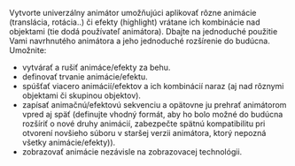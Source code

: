 Vytvorte univerzálny animátor umožňujúci aplikovať rôzne animácie (translácia, rotácia..) či efekty (highlight) vrátane ich kombinácie nad objektami (tie dodá používateľ animátora). Dbajte na jednoduché použitie Vami navrhnutého animátora a jeho jednoduché rozšírenie do budúcna. Umožnite:

-   vytvárať a rušiť animáce/efekty za behu.
-   definovať trvanie animácie/efektu.
-   spúšťať viacero animácií/efektov a ich kombinácií naraz (aj nad rôznymi objektami či skupinou objektov).
-   zapísať animačnú/efektovú sekvenciu a opätovne ju prehrať animátorom vpred aj späť (definujte vhodný formát, aby ho bolo možné do budúcna rozšíriť o nové druhy animácií, zabezpečte spätnú kompatibilitu pri otvorení novšieho súboru v staršej verzii animátora, ktorý nepozná všetky animácie/efekty)).
-   zobrazovať animácie nezávisle na zobrazovacej technológii.